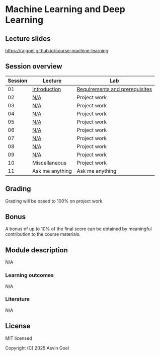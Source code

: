 # Machine Learning and Deep Learning

## Lecture slides

https://rajgoel.github.io/course-machine-learning

## Session overview

| Session | Lecture                                                                                            | Lab             |
|---------|----------------------------------------------------------------------------------------------------|-----------------|
| 01      | [Introduction](https://rajgoel.github.io/course-machine-learning/?topic=01-lecture)          | [Requirements and prerequisites](https://rajgoel.github.io/course-machine-learning/?topic=01-lab)    |
| 02      | [N/A](https://rajgoel.github.io/course-machine-learning/?topic=02-lecture)    | Project work    |
| 03      | [N/A](https://rajgoel.github.io/course-machine-learning/?topic=03-lecture)    | Project work    |
| 04      | [N/A](https://rajgoel.github.io/course-machine-learning/?topic=04-lecture)    | Project work    |
| 05      | [N/A](https://rajgoel.github.io/course-machine-learning/?topic=05-lecture)    | Project work    |
| 06      | [N/A](https://rajgoel.github.io/course-machine-learning/?topic=06-lecture)    | Project work    |
| 07      | [N/A](https://rajgoel.github.io/course-machine-learning/?topic=07-lecture)    | Project work    |
| 08      | [N/A](https://rajgoel.github.io/course-machine-learning/?topic=08-lecture)    | Project work    |
| 09      | [N/A](https://rajgoel.github.io/course-machine-learning/?topic=09-lecture)    | Project work    |
| 10      | Miscellaneous            | Project work    |
| 11      | Ask me anything                                                                                    | Ask me anything |

## Grading

Grading will be based to 100% on project work.

## Bonus

A bonus of up to 10% of the final score can be obtained by meaningful contribution to the course materials. 

## Module description

N/A

### Learning outcomes

N/A

### Literature

N/A

## License

MIT licensed

Copyright (C) 2025 Asvin Goel
